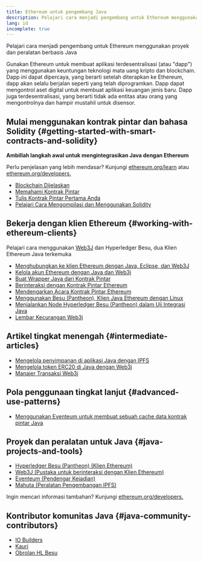 ```yaml
---
title: Ethereum untuk pengembang Java
description: Pelajari cara menjadi pengembang untuk Ethereum menggunakan proyek dan peralatan berbasis Java
lang: id
incomplete: true
---
```


<FeaturedText>Pelajari cara menjadi pengembang untuk Ethereum menggunakan proyek dan peralatan berbasis Java</FeaturedText>

Gunakan Ethereum untuk membuat aplikasi terdesentralisasi (atau "dapp") yang menggunakan keuntungan teknologi mata uang kripto dan blockchain. Dapp ini dapat dipercaya, yang berarti setelah diterapkan ke Ethereum, dapp akan selalu berjalan seperti yang telah diprogramkan. Dapp dapat mengontrol aset digital untuk membuat aplikasi keuangan jenis baru. Dapp juga terdesentralisasi, yang berarti tidak ada entitas atau orang yang mengontrolnya dan hampir mustahil untuk disensor.

## Mulai menggunakan kontrak pintar dan bahasa Solidity \{#getting-started-with-smart-contracts-and-solidity}

**Ambillah langkah awal untuk mengintegrasikan Java dengan Ethereum**

Perlu penjelasan yang lebih mendasar? Kunjungi [ethereum.org/learn](/learn/) atau [ethereum.org/developers.](/developers/)

- [Blockchain Dijelaskan](https://kauri.io/article/d55684513211466da7f8cc03987607d5/blockchain-explained)
- [Memahami Kontrak Pintar](https://kauri.io/article/e4f66c6079e74a4a9b532148d3158188/ethereum-101-part-5-the-smart-contract)
- [Tulis Kontrak Pintar Pertama Anda](https://kauri.io/article/124b7db1d0cf4f47b414f8b13c9d66e2/remix-ide-your-first-smart-contract)
- [Pelajari Cara Mengompilasi dan Menggunakan Solidity](https://kauri.io/article/973c5f54c4434bb1b0160cff8c695369/understanding-smart-contract-compilation-and-deployment)

## Bekerja dengan klien Ethereum \{#working-with-ethereum-clients}

Pelajari cara menggunakan [Web3J](https://github.com/web3j/web3j) dan Hyperledger Besu, dua Klien Ethereum Java terkemuka

- [Menghubungkan ke klien Ethereum dengan Java, Eclipse, dan Web3J](https://kauri.io/article/b9eb647c47a546bc95693acc0be72546/connecting-to-an-ethereum-client-with-java-eclipse-and-web3j)
- [Kelola akun Ethereum dengan Java dan Web3j](https://kauri.io/article/925d923e12c543da9a0a3e617be963b4/manage-an-ethereum-account-with-java-and-web3j)
- [Buat Wrapper Java dari Kontrak Pintar](https://kauri.io/article/84475132317d4d6a84a2c42eb9348e4b/generate-a-java-wrapper-from-your-smart-contract)
- [Berinteraksi dengan Kontrak Pintar Ethereum](https://kauri.io/article/14dc434d11ef4ee18bf7d57f079e246e/interacting-with-an-ethereum-smart-contract-in-java)
- [Mendengarkan Acara Kontrak Pintar Ethereum](https://kauri.io/article/760f495423db42f988d17b8c145b0874/listening-for-ethereum-smart-contract-events-in-java)
- [Menggunakan Besu (Pantheon), Klien Java Ethereum dengan Linux](https://kauri.io/article/276dd27f1458443295eea58403fd6965/using-pantheon-the-java-ethereum-client-with-linux)
- [Menjalankan Node Hyperledger Besu (Pantheon) dalam Uji Integrasi Java](https://kauri.io/article/7dc3ecc391e54f7b8cbf4e5fa0caf780/running-a-pantheon-node-in-java-integration-tests)
- [Lembar Kecurangan Web3j](<https://kauri.io/web3j-cheat-sheet-(java-ethereum)/5dfa1ea941ac3d0001ce1d90/c>)

## Artikel tingkat menengah \{#intermediate-articles}

- [Mengelola penyimpanan di aplikasi Java dengan IPFS](https://kauri.io/article/3e8494f4f56f48c4bb77f1f925c6d926/managing-storage-in-a-java-application-with-ipfs)
- [Mengelola token ERC20 di Java dengan Web3j](https://kauri.io/article/d13e911bbf624108b1d5718175a5e0a0/manage-erc20-tokens-in-java-with-web3j)
- [Manajer Transaksi Web3j](https://kauri.io/article/4cb780bb4d0846438d11885a25b6d7e7/web3j-transaction-managers)

## Pola penggunaan tingkat lanjut \{#advanced-use-patterns}

- [Menggunakan Eventeum untuk membuat sebuah cache data kontrak pintar Java](https://kauri.io/article/fe81ee9612eb4e5a9ab72790ef24283d/using-eventeum-to-build-a-java-smart-contract-data-cache)

## Proyek dan peralatan untuk Java \{#java-projects-and-tools}

- [Hyperledger Besu (Pantheon) (Klien Ethereum)](https://docs.pantheon.pegasys.tech/en/stable/)
- [Web3J (Pustaka untuk berinteraksi dengan Klien Ethereum)](https://github.com/web3j/web3j)
- [Eventeum (Pendengar Kejadian)](https://github.com/ConsenSys/eventeum)
- [Mahuta (Peralatan Pengembangan IPFS)](https://github.com/ConsenSys/mahuta)

Ingin mencari informasi tambahan? Kunjungi [ethereum.org/developers.](/developers/)

## Kontributor komunitas Java \{#java-community-contributors}

- [IO Builders](https://io.builders)
- [Kauri](https://kauri.io)
- [Obrolan HL Besu](https://chat.hyperledger.org/channel/besu)
